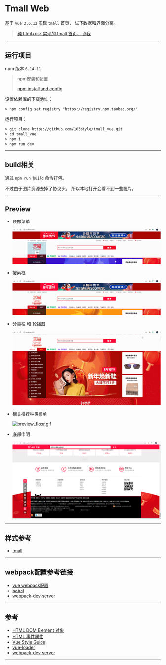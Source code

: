 # Tmall Web

基于 `vue 2.6.12` 实现 `tmall` 首页， 试下数据和界面分离。

> [纯 html+css 实现的 tmall 首页， 点我](https://github.com/103style/AndroidDevLearnWeb/tree/master/tmall)


---

## 运行项目
npm 版本 `6.14.11`

> npm安装和配置
> 
> [npm install and config ](https://github.com/103style/AndroidDevLearnWeb/blob/master/install.md)

设置依赖库的下载地址：
```
> npm config set registry "https://registry.npm.taobao.org/"
```

运行项目：
```
> git clone https://github.com/103style/tmall_vue.git
> cd tmall_vue
> npm i
> npm run dev
```

---

## build相关
通过 `npm run build` 命令打包。

不过由于图片资源去掉了协议头， 所以本地打开会看不到一些图片。

---

## Preview
* 顶部菜单
   
  ![preview_top.gif](https://github.com/103style/tmall_vue/blob/master/screenshot/preview_top.gif)

* 搜索框
  
  ![preview_search.gif](https://github.com/103style/tmall_vue/blob/master/screenshot/preview_search.gif)

* 分类栏 和 轮播图
  
  ![preview_category_slider.gif](https://github.com/103style/tmall_vue/blob/master/screenshot/preview_category_slider.gif)

* 相关推荐种类菜单
  
  ![preview_floor.gif](https://github.com/103style/tmall_vue/blob/master/screenshot/preview_floor.gif)

* 底部申明
  
  ![preview_bottom.jpg](https://github.com/103style/tmall_vue/blob/master/screenshot/preview_bottom.jpg)


---

## 样式参考
* [tmall](https://www.tmall.com/)

---

## webpack配置参考链接
* [vue webpack配置](https://vue-loader.vuejs.org/zh/guide/#%E6%89%8B%E5%8A%A8%E8%AE%BE%E7%BD%AE)
* [babel](https://www.babeljs.cn/docs/usage)
* [webpack-dev-server](https://webpack.docschina.org/guides/development/)

---


## 参考
* [HTML DOM Element 对象](https://www.w3school.com.cn/jsref/dom_obj_all.asp)
* [HTML 事件属性](https://www.w3school.com.cn/tags/html_ref_eventattributes.asp)
* [Vue Style Guide](https://vuejs.org/v2/style-guide/index.html)
* [vue-loader](https://vue-loader.vuejs.org/zh/)
* [webpack-dev-server](https://webpack.docschina.org/configuration/dev-server/)
 
---
